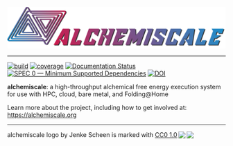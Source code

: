 ![alchemiscale](docs/assets/logo/logo_full_horizontal_inverted.png)

---

[![build](https://github.com/OpenFreeEnergy/alchemiscale/actions/workflows/ci-integration.yml/badge.svg)](https://github.com/OpenFreeEnergy/alchemiscale/actions/workflows/ci-integration.yml)
[![coverage](https://codecov.io/gh/OpenFreeEnergy/alchemiscale/branch/main/graph/badge.svg)](https://codecov.io/gh/OpenFreeEnergy/alchemiscale)
[![Documentation Status](https://readthedocs.org/projects/alchemiscale/badge/?version=latest)](https://alchemiscale.readthedocs.io/en/latest/?badge=latest)
[![SPEC 0 — Minimum Supported Dependencies](https://img.shields.io/badge/SPEC-0-green?labelColor=%23004811&color=%235CA038)](https://scientific-python.org/specs/spec-0000/)
[![DOI](https://zenodo.org/badge/DOI/10.5281/zenodo.14927365.svg)](https://doi.org/10.5281/zenodo.14927365)

**alchemiscale**: a high-throughput alchemical free energy execution system for use with HPC, cloud, bare metal, and Folding@Home

Learn more about the project, including how to get involved at: https://alchemiscale.org


---
<p xmlns:cc="http://creativecommons.org/ns#" xmlns:dct="http://purl.org/dc/terms/"><span property="dct:title">alchemiscale logo</span> by <span property="cc:attributionName">Jenke Scheen</span> is marked with <a href="http://creativecommons.org/publicdomain/zero/1.0?ref=chooser-v1" target="_blank" rel="license noopener noreferrer" style="display:inline-block;">CC0 1.0<img style="height:22px!important;margin-left:3px;vertical-align:text-bottom;" src="https://mirrors.creativecommons.org/presskit/icons/cc.svg?ref=chooser-v1"><img style="height:22px!important;margin-left:3px;vertical-align:text-bottom;" src="https://mirrors.creativecommons.org/presskit/icons/zero.svg?ref=chooser-v1"></a></p> 
